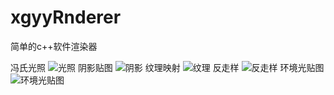 # xgyyRnderer
简单的c++软件渲染器

冯氏光照
![光照](https://user-images.githubusercontent.com/112044757/193453397-ff74ae2c-3949-470d-bfbd-3c0272729aa0.png)
阴影贴图
![阴影](https://user-images.githubusercontent.com/112044757/193453388-2d80d9ea-4cf6-4042-a1c3-0fb9d957ef78.png)
纹理映射
![纹理](https://user-images.githubusercontent.com/112044757/193453408-3508fddf-13a1-4312-94d4-9afcaef09eb4.png)
反走样
![反走样](https://user-images.githubusercontent.com/112044757/193558029-705244d6-739b-4a1c-bbe7-08a6b1414fb7.png)
环境光贴图
![环境光贴图](https://user-images.githubusercontent.com/112044757/193558169-0043d4b1-affb-4b1a-b319-5b6276a4d47d.png)

